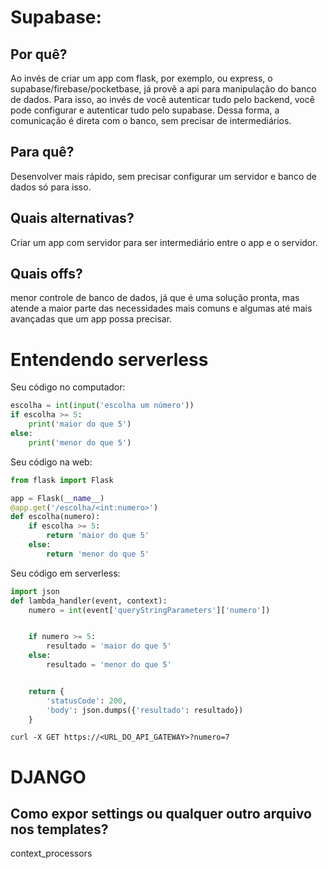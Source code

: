 # Supabase:

## Por quê?

Ao invés de criar um app com flask, por exemplo, ou express, o
supabase/firebase/pocketbase, já provê a api para manipulação do banco
de dados. Para isso, ao invés de você autenticar tudo pelo backend, você
pode configurar e autenticar tudo pelo supabase. Dessa forma, a
comunicação é direta com o banco, sem precisar de intermediários.

## Para quê?

Desenvolver mais rápido, sem precisar configurar um servidor e banco de
dados só para isso.

## Quais alternativas?

Criar um app com servidor para ser intermediário entre o app e o
servidor.

## Quais offs?

menor controle de banco de dados, já que é uma solução pronta, mas
atende a maior parte das necessidades mais comuns e algumas até mais
avançadas que um app possa precisar.

# Entendendo serverless

Seu código no computador:

``` python
escolha = int(input('escolha um número'))
if escolha >= 5:
    print('maior do que 5')
else:
    print('menor do que 5')
```

Seu código na web:

``` python
from flask import Flask

app = Flask(__name__)
@app.get('/escolha/<int:numero>')
def escolha(numero):
    if escolha >= 5:
        return 'maior do que 5'
    else:
        return 'menor do que 5'
```

Seu código em serverless:

``` python
import json
def lambda_handler(event, context):
    numero = int(event['queryStringParameters']['numero'])


    if numero >= 5:
        resultado = 'maior do que 5'
    else:
        resultado = 'menor do que 5'


    return {
        'statusCode': 200,
        'body': json.dumps({'resultado': resultado})
    }
```

    curl -X GET https://<URL_DO_API_GATEWAY>?numero=7

# DJANGO
## Como expor settings ou qualquer outro arquivo nos templates?

context_processors

